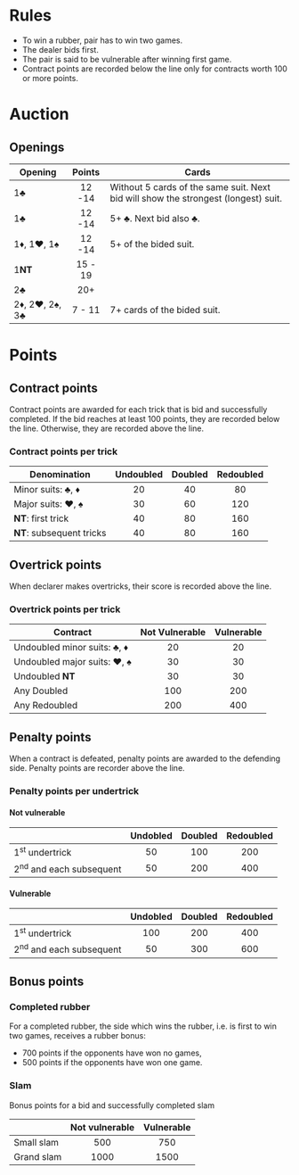 # Rules
- To win a rubber, pair has to win two games.
- The dealer bids first.
- The pair is said to be vulnerable after winning first game.
- Contract points are recorded below the line only for contracts worth 100 or more points.


# Auction

## Openings

| Opening        | Points  | Cards |
|----------------|:-------:|-------|
| 1♣             | 12 -14  | Without 5 cards of the same suit. Next bid will show the strongest (longest) suit.|
| 1♣             | 12 -14  | 5+ ♣. Next bid also ♣. |
| 1♦, 1♥, 1♠     | 12 -14  | 5+ of the bided suit. |
| 1**NT**        | 15 - 19 | |
| 2♣             | 20+     | |
| 2♦, 2♥, 2♠, 3♣ | 7 - 11  | 7+ cards of the bided suit. |


# Points

## Contract points
Contract points are awarded for each trick that is bid and successfully completed.
If the bid reaches at least 100 points, they are recorded below the line.
Otherwise, they are recorded above the line.

### Contract points per trick
| Denomination              | Undoubled | Doubled | Redoubled |
|---------------------------|:---------:|:-------:|:---------:|
| Minor suits: ♣, ♦         | 20        | 40      | 80        |
| Major suits: ♥, ♠         | 30        | 60      | 120       |
| **NT**: first trick       | 40        | 80      | 160       |
| **NT**: subsequent tricks | 40        | 80      | 160       |

## Overtrick points
When declarer makes overtricks, their score is recorded above the line.

### Overtrick points per trick
| Contract                    | Not Vulnerable | Vulnerable |
|-----------------------------|:--------------:|:----------:|
| Undoubled minor suits: ♣, ♦ | 20             | 20         |
| Undoubled major suits: ♥, ♠ | 30             | 30         |
| Undoubled **NT**            | 30             | 30         |
| Any Doubled                 | 100            | 200        |
| Any Redoubled               | 200            | 400        |

## Penalty points
When a contract is defeated, penalty points are awarded to the defending side.
Penalty points are recorder above the line.

### Penalty points per undertrick

#### Not vulnerable
|                                    | Undobled | Doubled | Redoubled |
|------------------------------------|:--------:|:-------:|:---------:|
| 1<sup>st</sup> undertrick          | 50       | 100     | 200       |
| 2<sup>nd</sup> and each subsequent | 50       | 200     | 400       |

#### Vulnerable
|                                    | Undobled | Doubled | Redoubled |
|------------------------------------|:--------:|:-------:|:---------:|
| 1<sup>st</sup> undertrick          | 100      | 200     | 400       |
| 2<sup>nd</sup> and each subsequent | 50       | 300     | 600       |

## Bonus points

### Completed rubber
For a completed rubber, the side which wins the rubber,
i.e. is first to win two games, receives a rubber bonus:
- 700 points if the opponents have won no games,
- 500 points if the opponents have won one game.

### Slam
Bonus points for a bid and successfully completed slam

|            | Not vulnerable | Vulnerable |
|------------|:--------------:|:----------:|
| Small slam | 500            | 750        |
| Grand slam | 1000           | 1500       |
